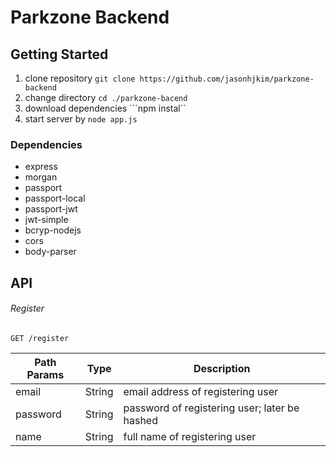 # Parkzone Backend

## Getting Started
1. clone repository ```git clone https://github.com/jasonhjkim/parkzone-backend```
2. change directory ```cd ./parkzone-bacend```
3. download dependencies ```npm instal``
4. start server by ```node app.js```

### Dependencies
- express
- morgan
- passport
- passport-local
- passport-jwt
- jwt-simple
- bcryp-nodejs
- cors
- body-parser

## API

###### Register

```GET /register```

| Path Params  | Type | Description |
| ------------- | ------------- | ------------- |
| email  | String  | email address of registering user  |
| password  | String  | password of registering user; later be hashed  |
| name  | String  | full name of registering user  |

